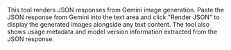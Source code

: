 This tool renders JSON responses from Gemini image generation. Paste the JSON response from Gemini into the text area and click "Render JSON" to display the generated images alongside any text content. The tool also shows usage metadata and model version information extracted from the JSON response.

<!-- Generated from commit: 0349e3c3d99f641481fbd4abf8a97b90116957eb -->